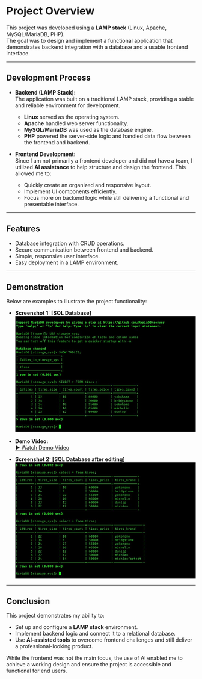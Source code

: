 # Project Overview

This project was developed using a **LAMP stack** (Linux, Apache, MySQL/MariaDB, PHP).  
The goal was to design and implement a functional application that demonstrates backend integration with a database and a usable frontend interface.

---

## Development Process

- **Backend (LAMP Stack):**  
  The application was built on a traditional LAMP stack, providing a stable and reliable environment for development.  
  - **Linux** served as the operating system.  
  - **Apache** handled web server functionality.  
  - **MySQL/MariaDB** was used as the database engine.  
  - **PHP** powered the server-side logic and handled data flow between the frontend and backend.

- **Frontend Development:**  
  Since I am not primarily a frontend developer and did not have a team, I utilized **AI assistance** to help structure and design the frontend. This allowed me to:  
  - Quickly create an organized and responsive layout.  
  - Implement UI components efficiently.  
  - Focus more on backend logic while still delivering a functional and presentable interface.  

---

## Features

- Database integration with CRUD operations.  
- Secure communication between frontend and backend.  
- Simple, responsive user interface.  
- Easy deployment in a LAMP environment.

---

## Demonstration

Below are examples to illustrate the project functionality:

- **Screenshot 1: [SQL Database]**  
  ![Screenshot 1](./assets/sql.JPG)

- **Demo Video:**  
  [▶ Watch Demo Video](./assets/demo.mp4)

- **Screenshot 2: [SQL Database after editing]**  
  ![Screenshot 2](./assets/sqltest.JPG)

---

## Conclusion

This project demonstrates my ability to:  
- Set up and configure a **LAMP stack** environment.  
- Implement backend logic and connect it to a relational database.  
- Use **AI-assisted tools** to overcome frontend challenges and still deliver a professional-looking product.  

While the frontend was not the main focus, the use of AI enabled me to achieve a working design and ensure the project is accessible and functional for end users.
